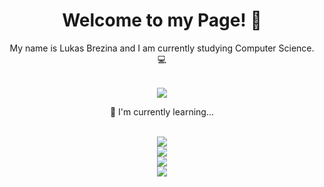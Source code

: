 
<body>
  <div id="header" align="center">
   <h1> Welcome to my Page! 👋 </h1
   <p> My name is Lukas Brezina and I am currently studying Computer Science. 💻 <p> 
   <br>
   <img src="https://media2.giphy.com/media/QTc4NvhYNlyT7Q32uj/giphy.gif?cid=ecf05e47nnqgcimyzuwyx23cf1jdfo5tzvq0qe3mr92u8lzo&ep=v1_gifs_search&rid=giphy.gif&ct=g">
  </div>
    
  <div id="technologies" align="center">
    <p> 📖 I'm currently learning... <p>
    <br>
    <img src="https://img.shields.io/badge/java-%23ED8B00.svg?style=for-the-badge&logo=openjdk&logoColor=white"/>
    <br>
    <img src="https://img.shields.io/badge/JavaScript-F7DF1E.svg?style=for-the-badge&logo=JavaScript&logoColor=black"/>
    <br>
    <img src="https://img.shields.io/badge/C-A8B9CC.svg?style=for-the-badge&logo=C&logoColor=black" />
    <br>
    <img src="https://img.shields.io/badge/python-3670A0?style=for-the-badge&logo=python&logoColor=ffdd54"/>
    <br>
   </div>
    
</body>
